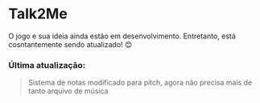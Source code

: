 # Talk2Me

O jogo e sua ideia ainda estão em desenvolvimento. Entretanto, está cosntantemente sendo atualizado! 😊

### Última atualização:

>Sistema de notas modificado para pitch, agora não precisa mais de tanto arquivo de música
